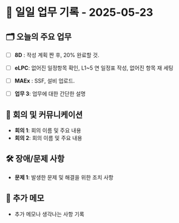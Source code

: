 # 📅 일일 업무 기록 - 2025-05-23

## 🗂 오늘의 주요 업무
- [ ] **8D** : 작성 계획 짠 후, 20% 완료할 것.
- [ ] **eLPC**: 없어진 일정항목 확인, L1~5 연 일정표 작성, 없어진 항목 재 세팅
- [ ] **MAEx** : SSF, 설비 업로드.


- [ ] **업무 3**: 업무에 대한 간단한 설명


## 🔄 회의 및 커뮤니케이션
- **회의 1**: 회의 이름 및 주요 내용
- **회의 2**: 회의 이름 및 주요 내용

## 🛠 장애/문제 사항
- **문제 1**: 발생한 문제 및 해결을 위한 조치 사항


## 📝 추가 메모
- 추가 메모나 생각나는 사항 기록
